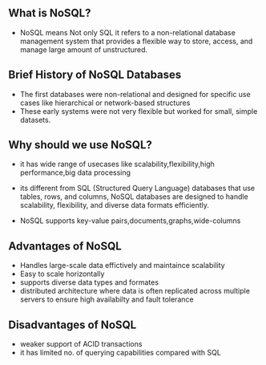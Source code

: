 ## What is NoSQL?

* NoSQL means Not only SQL it refers to a non-relational database management system that provides a flexible way to store, access, and manage large amount of unstructured.


## Brief History of NoSQL Databases

* The first databases were non-relational and designed for specific use cases like hierarchical or network-based structures
* These early systems were not very flexible but worked for small, simple datasets.

## Why should we use NoSQL?
* it has wide range of usecases like scalability,flexibility,high performance,big data processing

* its different from SQL (Structured Query Language) databases that use tables, rows, and columns, NoSQL databases are designed to handle scalability, flexibility, and diverse data formats efficiently.

* NoSQL supports key-value pairs,documents,graphs,wide-columns

## Advantages of NoSQL

* Handles large-scale data effictively and maintaince scalability
* Easy to scale horizontally
* supports diverse data types and formates
* distributed architecture where data is often replicated across multiple servers to ensure high availabilty and fault tolerance

## Disadvantages of NoSQL

* weaker support of ACID transactions
* it has limited no. of querying capabilities compared with SQL
